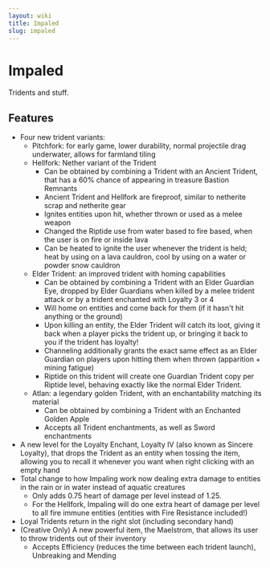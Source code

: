 ```yaml
---
layout: wiki
title: Impaled
slug: impaled
---
```

# Impaled

Tridents and stuff.

## Features

- Four new trident variants:
  - Pitchfork: for early game, lower durability, normal projectile drag underwater, allows for farmland tiling
  - Hellfork: Nether variant of the Trident
    - Can be obtained by combining a Trident with an Ancient Trident, that has a 60% chance of appearing in treasure Bastion Remnants
    - Ancient Trident and Hellfork are fireproof, similar to netherite scrap and netherite gear
    - Ignites entities upon hit, whether thrown or used as a melee weapon
    - Changed the Riptide use from water based to fire based, when the user is on fire or inside lava
    - Can be heated to ignite the user whenever the trident is held; heat  by using on a lava cauldron, cool by using on a water or powder snow  cauldron
  - Elder Trident: an improved trident with homing capabilities
    - Can be obtained by combining a Trident with an Elder Guardian Eye,  dropped by Elder Guardians when killed by a melee trident attack or by a trident enchanted with Loyalty 3 or 4
    - Will home on entities and come back for them (if it hasn't hit anything or the ground)
    - Upon killing an entity, the Elder Trident will catch its loot,  giving it back when a player picks the trident up, or bringing it back  to you if the trident has loyalty!
    - Channeling additionally grants the exact same effect as an Elder  Guardian on players upon hitting them when thrown (apparition + mining  fatigue)
    - Riptide on this trident will create one Guardian Trident copy per Riptide level, behaving exactly like the normal Elder Trident.
  - Atlan: a legendary golden Trident, with an enchantability matching its material
    - Can be obtained by combining a Trident with an Enchanted Golden Apple
    - Accepts all Trident enchantments, as well as Sword enchantments
- A new level for the Loyalty Enchant, Loyalty IV (also known as  Sincere Loyalty), that drops the Trident as an entity when tossing the  item, allowing you to recall it whenever you want when right clicking  with an empty hand
- Total change to how Impaling work now dealing extra damage to entities in the rain or in water instead of aquatic creatures
  - Only adds 0.75 heart of damage per level instead of 1.25.
  - For the Hellfork, Impaling will do one extra heart of damage per  level to all fire immune entities (entities with Fire Resistance  included!)
- Loyal Tridents return in the right slot (including secondary hand)
- (Creative Only) A new powerful item, the Maelstrom, that allows its user to throw tridents out of their inventory
  - Accepts Efficiency (reduces the time between each trident launch), Unbreaking and Mending
